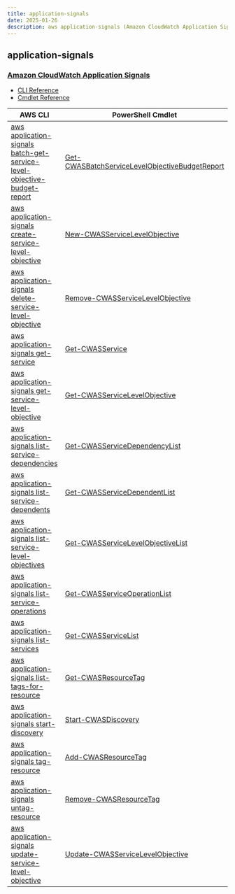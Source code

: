 ```yaml
---
title: application-signals
date: 2025-01-26
description: aws application-signals (Amazon CloudWatch Application Signals) command/cmdlet list.
---
```


## application-signals

### [Amazon CloudWatch Application Signals](https://docs.aws.amazon.com/AmazonCloudWatch/latest/monitoring/CloudWatch-Application-Monitoring-Sections.html)

* [CLI Reference](https://awscli.amazonaws.com/v2/documentation/api/latest/reference/application-signals/index.html)
* [Cmdlet Reference](https://docs.aws.amazon.com/powershell/latest/reference/items/ApplicationSignals_cmdlets.html)

|AWS CLI|PowerShell Cmdlet|
|----|----|
|[aws application-signals batch-get-service-level-objective-budget-report](https://awscli.amazonaws.com/v2/documentation/api/latest/reference/application-signals/batch-get-service-level-objective-budget-report.html)|[Get-CWASBatchServiceLevelObjectiveBudgetReport](https://docs.aws.amazon.com/powershell/latest/reference/items/Get-CWASBatchServiceLevelObjectiveBudgetReport.html)|
|[aws application-signals create-service-level-objective](https://awscli.amazonaws.com/v2/documentation/api/latest/reference/application-signals/create-service-level-objective.html)|[New-CWASServiceLevelObjective](https://docs.aws.amazon.com/powershell/latest/reference/items/New-CWASServiceLevelObjective.html)|
|[aws application-signals delete-service-level-objective](https://awscli.amazonaws.com/v2/documentation/api/latest/reference/application-signals/delete-service-level-objective.html)|[Remove-CWASServiceLevelObjective](https://docs.aws.amazon.com/powershell/latest/reference/items/Remove-CWASServiceLevelObjective.html)|
|[aws application-signals get-service](https://awscli.amazonaws.com/v2/documentation/api/latest/reference/application-signals/get-service.html)|[Get-CWASService](https://docs.aws.amazon.com/powershell/latest/reference/items/Get-CWASService.html)|
|[aws application-signals get-service-level-objective](https://awscli.amazonaws.com/v2/documentation/api/latest/reference/application-signals/get-service-level-objective.html)|[Get-CWASServiceLevelObjective](https://docs.aws.amazon.com/powershell/latest/reference/items/Get-CWASServiceLevelObjective.html)|
|[aws application-signals list-service-dependencies](https://awscli.amazonaws.com/v2/documentation/api/latest/reference/application-signals/list-service-dependencies.html)|[Get-CWASServiceDependencyList](https://docs.aws.amazon.com/powershell/latest/reference/items/Get-CWASServiceDependencyList.html)|
|[aws application-signals list-service-dependents](https://awscli.amazonaws.com/v2/documentation/api/latest/reference/application-signals/list-service-dependents.html)|[Get-CWASServiceDependentList](https://docs.aws.amazon.com/powershell/latest/reference/items/Get-CWASServiceDependentList.html)|
|[aws application-signals list-service-level-objectives](https://awscli.amazonaws.com/v2/documentation/api/latest/reference/application-signals/list-service-level-objectives.html)|[Get-CWASServiceLevelObjectiveList](https://docs.aws.amazon.com/powershell/latest/reference/items/Get-CWASServiceLevelObjectiveList.html)|
|[aws application-signals list-service-operations](https://awscli.amazonaws.com/v2/documentation/api/latest/reference/application-signals/list-service-operations.html)|[Get-CWASServiceOperationList](https://docs.aws.amazon.com/powershell/latest/reference/items/Get-CWASServiceOperationList.html)|
|[aws application-signals list-services](https://awscli.amazonaws.com/v2/documentation/api/latest/reference/application-signals/list-services.html)|[Get-CWASServiceList](https://docs.aws.amazon.com/powershell/latest/reference/items/Get-CWASServiceList.html)|
|[aws application-signals list-tags-for-resource](https://awscli.amazonaws.com/v2/documentation/api/latest/reference/application-signals/list-tags-for-resource.html)|[Get-CWASResourceTag](https://docs.aws.amazon.com/powershell/latest/reference/items/Get-CWASResourceTag.html)|
|[aws application-signals start-discovery](https://awscli.amazonaws.com/v2/documentation/api/latest/reference/application-signals/start-discovery.html)|[Start-CWASDiscovery](https://docs.aws.amazon.com/powershell/latest/reference/items/Start-CWASDiscovery.html)|
|[aws application-signals tag-resource](https://awscli.amazonaws.com/v2/documentation/api/latest/reference/application-signals/tag-resource.html)|[Add-CWASResourceTag](https://docs.aws.amazon.com/powershell/latest/reference/items/Add-CWASResourceTag.html)|
|[aws application-signals untag-resource](https://awscli.amazonaws.com/v2/documentation/api/latest/reference/application-signals/untag-resource.html)|[Remove-CWASResourceTag](https://docs.aws.amazon.com/powershell/latest/reference/items/Remove-CWASResourceTag.html)|
|[aws application-signals update-service-level-objective](https://awscli.amazonaws.com/v2/documentation/api/latest/reference/application-signals/update-service-level-objective.html)|[Update-CWASServiceLevelObjective](https://docs.aws.amazon.com/powershell/latest/reference/items/Update-CWASServiceLevelObjective.html)|

